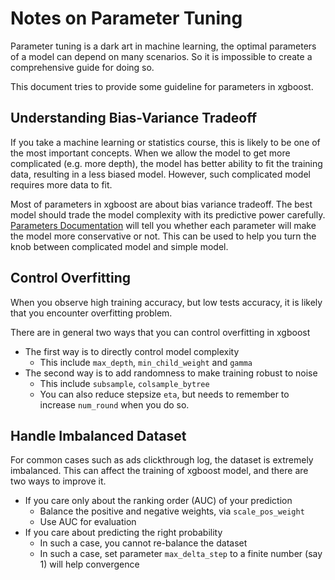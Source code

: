 Notes on Parameter Tuning
=========================
Parameter tuning is a dark art in machine learning, the optimal parameters
of a model can depend on many scenarios. So it is impossible to create a
comprehensive guide for doing so.

This document tries to provide some guideline for parameters in xgboost.


Understanding Bias-Variance Tradeoff
------------------------------------
If you take a machine learning or statistics course, this is likely to be one
of the most important concepts.
When we allow the model to get more complicated (e.g. more depth), the model
has better ability to fit the training data, resulting in a less biased model.
However, such complicated model requires more data to fit.

Most of parameters in xgboost are about bias variance tradeoff. The best model
should trade the model complexity with its predictive power carefully.
[Parameters Documentation](../parameter.md) will tell you whether each parameter
will make the model more conservative or not. This can be used to help you
turn the knob between complicated model and simple model.

Control Overfitting
-------------------
When you observe high training accuracy, but low tests accuracy, it is likely that you encounter overfitting problem.

There are in general two ways that you can control overfitting in xgboost
* The first way is to directly control model complexity
  - This include ```max_depth```, ```min_child_weight``` and ```gamma```
* The second way is to add randomness to make training robust to noise
  - This include ```subsample```, ```colsample_bytree```
  - You can also reduce stepsize ```eta```, but needs to remember to increase ```num_round``` when you do so.

Handle Imbalanced Dataset
-------------------------
For common cases such as ads clickthrough log, the dataset is extremely imbalanced.
This can affect the training of xgboost model, and there are two ways to improve it.
* If you care only about the ranking order (AUC) of your prediction
  - Balance the positive and negative weights, via ```scale_pos_weight```
  - Use AUC for evaluation
* If you care about predicting the right probability
  - In such a case, you cannot re-balance the dataset
  - In such a case, set parameter ```max_delta_step``` to a finite number (say 1) will help convergence

